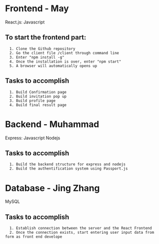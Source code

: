 # Frontend - May

React.js: Javascript

## To start the frontend part:

      1. Clone the Github repository
      2. Go the client file /client through command line
      3. Enter "npm install -g"
      4. Once the installation is over, enter "npm start"
      5. A browser will automatically opens up

## Tasks to accomplish

      1. Build Confirmation page
      2. Build invitation pop up
      3. Build profile page
      4. Build final result page

# Backend - Muhammad

Express: Javascript
Nodejs

## Tasks to accomplish

      1. Build the backend structure for express and nodejs
      2. Build the authentification system using Passport.js

# Database - Jing Zhang

MySQL

## Tasks to accomplish

      1. Establish connection between the server and the React Frontend
      2. Once the connection exists, start entering user input data from form as front end develope
